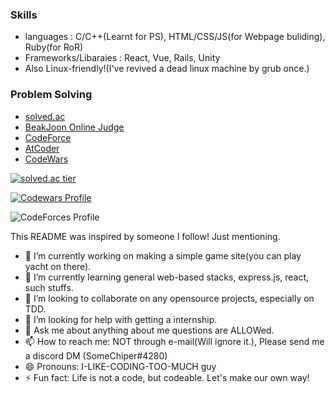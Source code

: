 
### Skills
- languages : C/C++(Learnt for PS), HTML/CSS/JS(for Webpage buliding), Ruby(for RoR)
- Frameworks/Libaraies : React, Vue, Rails, Unity
- Also Linux-friendly!(I've revived a dead linux machine by grub once.)

### Problem Solving
- [solved.ac](https://solved.ac/profile/heeboy007, "solved.ac")
- [BeakJoon Online Judge](https://www.acmicpc.net/user/heeboy007)
- [CodeForce](https://codeforces.com/profile/heeboy007)
- [AtCoder](https://atcoder.jp/users/heeboy007)
- [CodeWars](https://www.codewars.com/users/heeboy007)

<p align="center">
  <a href="https://solved.ac/profile/heeboy007">
    
  ![solved.ac tier](http://mazassumnida.wtf/api/v2/generate_badge?boj=heeboy007)
    
  </a>
  <a href="https://www.codewars.com/users/heeboy007">
  
   ![Codewars Profile](https://www.codewars.com/users/heeboy007/badges/large)
    
  </a>
</p>

    
![CodeForces Profile](http://cf.leed.at?id=heeboy007)

This README was inspired by someone I follow! Just mentioning.

- 🔭 I’m currently working on making a simple game site(you can play yacht on there).
- 🌱 I’m currently learning general web-based stacks, express.js, react, such stuffs.
- 👯 I’m looking to collaborate on any opensource projects, especially on TDD.
- 🤔 I’m looking for help with getting a internship.
- 💬 Ask me about anything about me questions are ALLOWed.
- 📫 How to reach me: NOT through e-mail(Will ignore it.), Please send me a discord DM (SomeChiper#4280)
- 😄 Pronouns: I-LIKE-CODING-TOO-MUCH guy
- ⚡ Fun fact: Life is not a code, but codeable. Let's make our own way!
